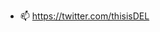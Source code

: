 - 📫 https://twitter.com/thisisDEL

<!---
QwikSilvah/QwikSilvah is a ✨ special ✨ repository because its `README.md` (this file) appears on your GitHub profile.
You can click the Preview link to take a look at your changes.
--->
